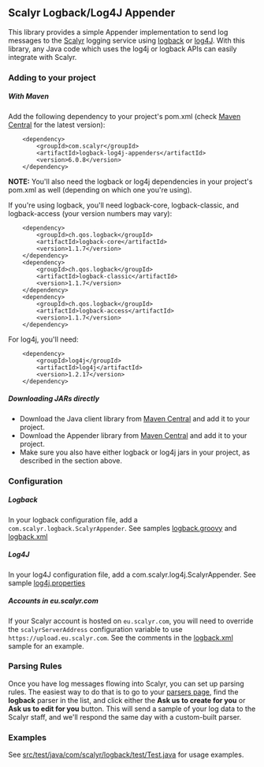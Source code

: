 Scalyr Logback/Log4J Appender
---

This library provides a simple Appender implementation to send log messages to
the [Scalyr](https://www.scalyr.com) logging service using [logback](http://logback.qos.ch/) or [log4J](http://logging.apache.org/log4j/1.2/).
With this library, any Java code which uses the log4j or logback APIs can easily integrate with Scalyr.


### Adding to your project

##### With Maven

Add the following dependency to your project's pom.xml (check [Maven Central](http://search.maven.org/#search%7Cga%7C1%7Cscalyr%20logback-log4j-appenders) for the latest version):

        <dependency>
            <groupId>com.scalyr</groupId>
            <artifactId>logback-log4j-appenders</artifactId>
            <version>6.0.8</version>
        </dependency>

**NOTE:** You'll also need the logback or log4j dependencies in your project's pom.xml as well (depending on which one you're using).

If you're using logback, you'll need logback-core, logback-classic, and logback-access (your version numbers may vary):

        <dependency>
            <groupId>ch.qos.logback</groupId>
            <artifactId>logback-core</artifactId>
            <version>1.1.7</version>
        </dependency>
        <dependency>
            <groupId>ch.qos.logback</groupId>
            <artifactId>logback-classic</artifactId>
            <version>1.1.7</version>
        </dependency>
        <dependency>
            <groupId>ch.qos.logback</groupId>
            <artifactId>logback-access</artifactId>
            <version>1.1.7</version>
        </dependency>

For log4j, you'll need:

        <dependency>
            <groupId>log4j</groupId>
            <artifactId>log4j</artifactId>
            <version>1.2.17</version>
        </dependency>

##### Downloading JARs directly

* Download the Java client library from [Maven Central](https://oss.sonatype.org/content/groups/public/com/scalyr/scalyr-client/6.0.15/scalyr-client-6.0.15.jar) and add it to your project.
* Download the Appender library from [Maven Central](https://oss.sonatype.org/content/groups/public/com/scalyr/logback-log4j-appenders/6.0.8/logback-log4j-appenders-6.0.8.jar) and add it to your project.
* Make sure you also have either logback or log4j jars in your project, as described in the section above.

### Configuration

##### Logback

In your logback configuration file, add a `com.scalyr.logback.ScalyrAppender`.
See samples [logback.groovy](samples/logback.groovy) and [logback.xml](samples/logback.xml)

##### Log4J

In your log4J configuration file, add a com.scalyr.log4j.ScalyrAppender.
See sample [log4j.properties](samples/log4j.properties)

##### Accounts in eu.scalyr.com

If your Scalyr account is hosted on `eu.scalyr.com`, you will need to override the `scalyrServerAddress` configuration
variable to use `https://upload.eu.scalyr.com`.  See the comments in the [logback.xml](samples/logback.xml) sample for
an example.

### Parsing Rules

Once you have log messages flowing into Scalyr, you can set up parsing rules. The easiest way to do that
is to go to your [parsers page](https://www.scalyr.com/parsers), find the **logback** parser in the list, and click either the **Ask us to create for you** or **Ask us to edit for you** button. This will
send a sample of your log data to the Scalyr staff, and we'll respond the same day with a custom-built parser.

### Examples

See [src/test/java/com/scalyr/logback/test/Test.java](src/test/java/com/scalyr/logback/test/Test.java) for usage examples.
